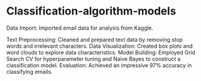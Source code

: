 # Classification-algorithm-models

Data Import: Imported email data for analysis from Kaggle.

Text Preprocessing: Cleaned and prepared text data by removing stop words and irrelevant characters.
Data Visualization: Created box plots and word clouds to explore data characteristics.
Model Building: Employed Grid Search CV for hyperparameter tuning and Naive Bayes to construct a classification model.
Evaluation: Achieved an impressive 97% accuracy in classifying emails.
